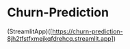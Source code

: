 # Churn-Prediction

(StreamlitApp)([https://churn-prediction-8jh2tfstfxmejkqfdrehcq.streamlit.app])

